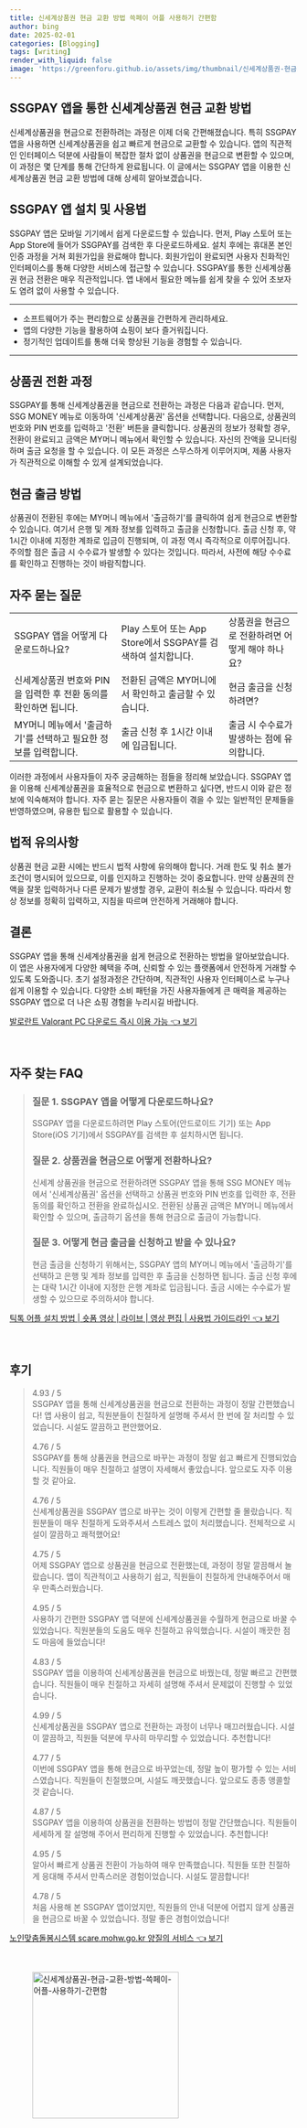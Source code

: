 ```yaml
---
title: 신세계상품권 현금 교환 방법 쓱페이 어플 사용하기 간편함
author: bing
date: 2025-02-01
categories: [Blogging]
tags: [writing]
render_with_liquid: false
image: 'https://greenforu.github.io/assets/img/thumbnail/신세계상품권-현금-교환-방법-쓱페이-어플-사용하기-간편함.webp'
---
```



<h2 id='신세계상품권_현금_교환_방법'>SSGPAY 앱을 통한 신세계상품권 현금 교환 방법</h2>

<p>신세계상품권을 현금으로 전환하려는 과정은 이제 더욱 간편해졌습니다. 특히 SSGPAY 앱을 사용하면 신세계상품권을 쉽고 빠르게 현금으로 교환할 수 있습니다. 앱의 직관적인 인터페이스 덕분에 사람들이 복잡한 절차 없이 상품권을 현금으로 변환할 수 있으며, 이 과정은 몇 단계를 통해 간단하게 완료됩니다. 이 글에서는 SSGPAY 앱을 이용한 신세계상품권 현금 교환 방법에 대해 상세히 알아보겠습니다.</p>

<h2 id='SSGPAY_앱_설치_및_사용법'>SSGPAY 앱 설치 및 사용법</h2>

<p>SSGPAY 앱은 모바일 기기에서 쉽게 다운로드할 수 있습니다. 먼저, Play 스토어 또는 App Store에 들어가 SSGPAY를 검색한 후 다운로드하세요. 설치 후에는 휴대폰 본인 인증 과정을 거쳐 회원가입을 완료해야 합니다. 회원가입이 완료되면 사용자 친화적인 인터페이스를 통해 다양한 서비스에 접근할 수 있습니다. SSGPAY를 통한 신세계상품권 현금 전환은 매우 직관적입니다. 앱 내에서 필요한 메뉴를 쉽게 찾을 수 있어 초보자도 염려 없이 사용할 수 있습니다.</p>

<hr />

<ul>
    <li>소프트웨어가 주는 편리함으로 상품권을 간편하게 관리하세요.</li>
    <li>앱의 다양한 기능을 활용하여 쇼핑이 보다 즐거워집니다.</li>
    <li>정기적인 업데이트를 통해 더욱 향상된 기능을 경험할 수 있습니다.</li>
</ul>

<hr />

<h2 id='상품권_전환_과정'>상품권 전환 과정</h2>

<p>SSGPAY를 통해 신세계상품권을 현금으로 전환하는 과정은 다음과 같습니다. 먼저, SSG MONEY 메뉴로 이동하여 '신세계상품권' 옵션을 선택합니다. 다음으로, 상품권의 번호와 PIN 번호를 입력하고 '전환' 버튼을 클릭합니다. 상품권의 정보가 정확할 경우, 전환이 완료되고 금액은 MY머니 메뉴에서 확인할 수 있습니다. 자신의 잔액을 모니터링하며 출금 요청을 할 수 있습니다. 이 모든 과정은 스무스하게 이루어지며, 제품 사용자가 직관적으로 이해할 수 있게 설계되었습니다.</p>

<h2 id='현금_출금_방법'>현금 출금 방법</h2>

<p>상품권이 전환된 후에는 MY머니 메뉴에서 '출금하기'를 클릭하여 쉽게 현금으로 변환할 수 있습니다. 여기서 은행 및 계좌 정보를 입력하고 출금을 신청합니다. 출금 신청 후, 약 1시간 이내에 지정한 계좌로 입금이 진행되며, 이 과정 역시 즉각적으로 이루어집니다. 주의할 점은 출금 시 수수료가 발생할 수 있다는 것입니다. 따라서, 사전에 해당 수수료를 확인하고 진행하는 것이 바람직합니다.</p>

<h2 id='자주_묻는_질문'>자주 묻는 질문</h2>

<table>
    <tr>
        <td>SSGPAY 앱을 어떻게 다운로드하나요?</td>
        <td>Play 스토어 또는 App Store에서 SSGPAY를 검색하여 설치합니다.</td>
        <td>상품권을 현금으로 전환하려면 어떻게 해야 하나요?</td>
    </tr>
    <tr>
        <td>신세계상품권 번호와 PIN을 입력한 후 전환 동의를 확인하면 됩니다.</td>
        <td>전환된 금액은 MY머니에서 확인하고 출금할 수 있습니다.</td>
        <td>현금 출금을 신청하려면?</td>
    </tr>
    <tr>
        <td>MY머니 메뉴에서 '출금하기'를 선택하고 필요한 정보를 입력합니다.</td>
        <td>출금 신청 후 1시간 이내에 입금됩니다.</td>
        <td>출금 시 수수료가 발생하는 점에 유의합니다.</td>
    </tr>
</table>

<p>이러한 과정에서 사용자들이 자주 궁금해하는 점들을 정리해 보았습니다. SSGPAY 앱을 이용해 신세계상품권을 효율적으로 현금으로 변환하고 싶다면, 반드시 이와 같은 정보에 익숙해져야 합니다. 자주 묻는 질문은 사용자들이 겪을 수 있는 일반적인 문제들을 반영하였으며, 유용한 팁으로 활용할 수 있습니다.</p>

<h2 id='법적_유의사항'>법적 유의사항</h2>

<p>상품권 현금 교환 시에는 반드시 법적 사항에 유의해야 합니다. 거래 한도 및 취소 불가 조건이 명시되어 있으므로, 이를 인지하고 진행하는 것이 중요합니다. 만약 상품권의 잔액을 잘못 입력하거나 다른 문제가 발생할 경우, 교환이 취소될 수 있습니다. 따라서 항상 정보를 정확히 입력하고, 지침을 따르며 안전하게 거래해야 합니다.</p>

<h2 id='결론'>결론</h2>

<p>SSGPAY 앱을 통해 신세계상품권을 쉽게 현금으로 전환하는 방법을 알아보았습니다. 이 앱은 사용자에게 다양한 혜택을 주며, 신뢰할 수 있는 플랫폼에서 안전하게 거래할 수 있도록 도와줍니다. 초기 설정과정은 간단하며, 직관적인 사용자 인터페이스로 누구나 쉽게 이용할 수 있습니다. 다양한 소비 패턴을 가진 사용자들에게 큰 매력을 제공하는 SSGPAY 앱으로 더 나은 쇼핑 경험을 누리시길 바랍니다.</p>


<p><a class="click-button" title="발로란트 Valorant PC 다운로드 즉시 이용 가능" href="https://greenforu.github.io/posts/%EB%B0%9C%EB%A1%9C%EB%9E%80%ED%8A%B8-Valorant-PC-%EB%8B%A4%EC%9A%B4%EB%A1%9C%EB%93%9C-%EC%A6%89%EC%8B%9C-%EC%9D%B4%EC%9A%A9-%EA%B0%80%EB%8A%A5/" rel="dofollow">발로란트 Valorant PC 다운로드 즉시 이용 가능 👈 보기</a></p><br>
<h2 id='자주_찾는_FAQ'>자주 찾는 FAQ</h2>
<div itemscope="" itemtype="https://schema.org/FAQPage">
<blockquote>
<div itemscope="" itemprop="mainEntity" itemtype="https://schema.org/Question">
<h3 itemprop="name">질문 1. SSGPAY 앱을 어떻게 다운로드하나요?</h3>
<div itemscope="" itemprop="acceptedAnswer" itemtype="https://schema.org/Answer">
<span itemprop="text">
<p>SSGPAY 앱을 다운로드하려면 Play 스토어(안드로이드 기기) 또는 App Store(iOS 기기)에서 SSGPAY를 검색한 후 설치하시면 됩니다.</p>
</span>
</div>
</div>
<div itemscope="" itemprop="mainEntity" itemtype="https://schema.org/Question">
<h3 itemprop="name">질문 2. 상품권을 현금으로 어떻게 전환하나요?</h3>
<div itemscope="" itemprop="acceptedAnswer" itemtype="https://schema.org/Answer">
<span itemprop="text">
<p>신세계 상품권을 현금으로 전환하려면 SSGPAY 앱을 통해 SSG MONEY 메뉴에서 '신세계상품권' 옵션을 선택하고 상품권 번호와 PIN 번호를 입력한 후, 전환 동의를 확인하고 전환을 완료하십시오. 전환된 상품권 금액은 MY머니 메뉴에서 확인할 수 있으며, 출금하기 옵션을 통해 현금으로 출금이 가능합니다.</p>
</span>
</div>
</div>
<div itemscope="" itemprop="mainEntity" itemtype="https://schema.org/Question">
<h3 itemprop="name">질문 3. 어떻게 현금 출금을 신청하고 받을 수 있나요?</h3>
<div itemscope="" itemprop="acceptedAnswer" itemtype="https://schema.org/Answer">
<span itemprop="text">
<p>현금 출금을 신청하기 위해서는, SSGPAY 앱의 MY머니 메뉴에서 '출금하기'를 선택하고 은행 및 계좌 정보를 입력한 후 출금을 신청하면 됩니다. 출금 신청 후에는 대략 1시간 이내에 지정한 은행 계좌로 입금됩니다. 출금 시에는 수수료가 발생할 수 있으므로 주의하셔야 합니다.</p>
</span>
</div>
</div>
</blockquote>
</div>
<p><a class="click-button" title="틱톡 어플 설치 방법 | 숏폼 영상 | 라이브 | 영상 편집 | 사용법 가이드라인" href="https://greenforu.github.io/posts/%ED%8B%B1%ED%86%A1-%EC%96%B4%ED%94%8C-%EC%84%A4%EC%B9%98-%EB%B0%A9%EB%B2%95-%EC%88%8F%ED%8F%BC-%EC%98%81%EC%83%81-%EB%9D%BC%EC%9D%B4%EB%B8%8C-%EC%98%81%EC%83%81-%ED%8E%B8%EC%A7%91-%EC%82%AC%EC%9A%A9%EB%B2%95-%EA%B0%80%EC%9D%B4%EB%93%9C%EB%9D%BC%EC%9D%B8/" rel="dofollow">틱톡 어플 설치 방법 | 숏폼 영상 | 라이브 | 영상 편집 | 사용법 가이드라인 👈 보기</a></p><br>
<h2 id='후기'>후기</h2>
<div itemscope itemtype="https://schema.org/Product">
  <blockquote>
  <div itemprop="review" itemscope itemtype="https://schema.org/Review">
      <div itemprop="reviewRating" itemscope itemtype="https://schema.org/Rating"> <span itemprop="ratingValue">4.93</span> / <span itemprop="bestRating">5</span> </div>
      <span itemprop="reviewBody">SSGPAY 앱을 통해 신세계상품권을 현금으로 전환하는 과정이 정말 간편했습니다! 앱 사용이 쉽고, 직원분들이 친절하게 설명해 주셔서 한 번에 잘 처리할 수 있었습니다. 시설도 깔끔하고 편안했어요.</span>
  </div>
  <br>
  <div itemprop="review" itemscope itemtype="https://schema.org/Review">
      <div itemprop="reviewRating" itemscope itemtype="https://schema.org/Rating"> <span itemprop="ratingValue">4.76</span> / <span itemprop="bestRating">5</span> </div>
      <span itemprop="reviewBody">SSGPAY를 통해 상품권을 현금으로 바꾸는 과정이 정말 쉽고 빠르게 진행되었습니다. 직원들이 매우 친절하고 설명이 자세해서 좋았습니다. 앞으로도 자주 이용할 것 같아요.</span>
  </div>
  <br>
  <div itemprop="review" itemscope itemtype="https://schema.org/Review">
      <div itemprop="reviewRating" itemscope itemtype="https://schema.org/Rating"> <span itemprop="ratingValue">4.76</span> / <span itemprop="bestRating">5</span> </div>
      <span itemprop="reviewBody">신세계상품권을 SSGPAY 앱으로 바꾸는 것이 이렇게 간편할 줄 몰랐습니다. 직원분들이 매우 친절하게 도와주셔서 스트레스 없이 처리했습니다. 전체적으로 시설이 깔끔하고 쾌적했어요!</span>
  </div>
  <br>
  <div itemprop="review" itemscope itemtype="https://schema.org/Review">
      <div itemprop="reviewRating" itemscope itemtype="https://schema.org/Rating"> <span itemprop="ratingValue">4.75</span> / <span itemprop="bestRating">5</span> </div>
      <span itemprop="reviewBody">어제 SSGPAY 앱으로 상품권을 현금으로 전환했는데, 과정이 정말 깔끔해서 놀랐습니다. 앱이 직관적이고 사용하기 쉽고, 직원들이 친절하게 안내해주어서 매우 만족스러웠습니다.</span>
  </div>
  <br>
  <div itemprop="review" itemscope itemtype="https://schema.org/Review">
      <div itemprop="reviewRating" itemscope itemtype="https://schema.org/Rating"> <span itemprop="ratingValue">4.95</span> / <span itemprop="bestRating">5</span> </div>
      <span itemprop="reviewBody">사용하기 간편한 SSGPAY 앱 덕분에 신세계상품권을 수월하게 현금으로 바꿀 수 있었습니다. 직원분들의 도움도 매우 친절하고 유익했습니다. 시설이 깨끗한 점도 마음에 들었습니다!</span>
  </div>
  <br>
  <div itemprop="review" itemscope itemtype="https://schema.org/Review">
      <div itemprop="reviewRating" itemscope itemtype="https://schema.org/Rating"> <span itemprop="ratingValue">4.83</span> / <span itemprop="bestRating">5</span> </div>
      <span itemprop="reviewBody">SSGPAY 앱을 이용하여 신세계상품권을 현금으로 바꿨는데, 정말 빠르고 간편했습니다. 직원들이 매우 친절하고 자세히 설명해 주셔서 문제없이 진행할 수 있었습니다.</span>
  </div>
  <br>
  <div itemprop="review" itemscope itemtype="https://schema.org/Review">
      <div itemprop="reviewRating" itemscope itemtype="https://schema.org/Rating"> <span itemprop="ratingValue">4.99</span> / <span itemprop="bestRating">5</span> </div>
      <span itemprop="reviewBody">신세계상품권을 SSGPAY 앱으로 전환하는 과정이 너무나 매끄러웠습니다. 시설이 깔끔하고, 직원들 덕분에 무사히 마무리할 수 있었습니다. 추천합니다!</span>
  </div>
  <br>
  <div itemprop="review" itemscope itemtype="https://schema.org/Review">
      <div itemprop="reviewRating" itemscope itemtype="https://schema.org/Rating"> <span itemprop="ratingValue">4.77</span> / <span itemprop="bestRating">5</span> </div>
      <span itemprop="reviewBody">이번에 SSGPAY 앱을 통해 현금으로 바꾸었는데, 정말 높이 평가할 수 있는 서비스였습니다. 직원들이 친절했으며, 시설도 깨끗했습니다. 앞으로도 종종 앵콜할 것 같습니다.</span>
  </div>
  <br>
  <div itemprop="review" itemscope itemtype="https://schema.org/Review">
      <div itemprop="reviewRating" itemscope itemtype="https://schema.org/Rating"> <span itemprop="ratingValue">4.87</span> / <span itemprop="bestRating">5</span> </div>
      <span itemprop="reviewBody">SSGPAY 앱을 이용하여 상품권을 전환하는 방법이 정말 간단했습니다. 직원들이 세세하게 잘 설명해 주어서 편리하게 진행할 수 있었습니다. 추천합니다!</span>
  </div>
  <br>
  <div itemprop="review" itemscope itemtype="https://schema.org/Review">
      <div itemprop="reviewRating" itemscope itemtype="https://schema.org/Rating"> <span itemprop="ratingValue">4.95</span> / <span itemprop="bestRating">5</span> </div>
      <span itemprop="reviewBody">알아서 빠르게 상품권 전환이 가능하여 매우 만족했습니다. 직원들 또한 친절하게 응대해 주셔서 만족스러운 경험이었습니다. 시설도 깔끔합니다!</span>
  </div>
  <br>
  <div itemprop="review" itemscope itemtype="https://schema.org/Review">
      <div itemprop="reviewRating" itemscope itemtype="https://schema.org/Rating"> <span itemprop="ratingValue">4.78</span> / <span itemprop="bestRating">5</span> </div>
      <span itemprop="reviewBody">처음 사용해 본 SSGPAY 앱이었지만, 직원들의 안내 덕분에 어렵지 않게 상품권을 현금으로 바꿀 수 있었습니다. 정말 좋은 경험이었습니다!</span>
  </div>
  </blockquote>
</div>
<p><a class="click-button" title="노인맞춤돌봄시스템 scare.mohw.go.kr 양질의 서비스" href="https://greenforu.github.io/posts/%EB%85%B8%EC%9D%B8%EB%A7%9E%EC%B6%A4%EB%8F%8C%EB%B4%84%EC%8B%9C%EC%8A%A4%ED%85%9C-scare.mohw.go.kr-%EC%96%91%EC%A7%88%EC%9D%98-%EC%84%9C%EB%B9%84%EC%8A%A4/" rel="dofollow">노인맞춤돌봄시스템 scare.mohw.go.kr 양질의 서비스 👈 보기</a></p><br>
<figure class="image"><img src="https://greenforu.github.io/assets/img/thumbnail/신세계상품권-현금-교환-방법-쓱페이-어플-사용하기-간편함.webp" alt="신세계상품권-현금-교환-방법-쓱페이-어플-사용하기-간편함" width="256" height="256"></figure>